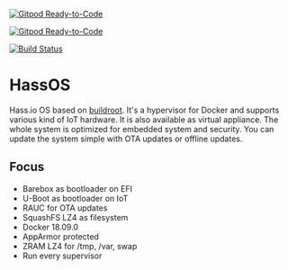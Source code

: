 [![Gitpod Ready-to-Code](https://img.shields.io/badge/Gitpod-Ready--to--Code-blue?logo=gitpod)](https://gitpod.io/#https://github.com/home-assistant/hassos) 

[![Gitpod Ready-to-Code](https://img.shields.io/badge/Gitpod-Ready--to--Code-blue?logo=gitpod)](https://gitpod.io/#https://github.com/home-assistant/hassos) 

[![Build Status](https://dev.azure.com/home-assistant/Hass.io/_apis/build/status/hassos?branchName=dev)](https://dev.azure.com/home-assistant/Hass.io/_build/latest?definitionId=13&branchName=dev)

# HassOS
Hass.io OS based on [buildroot](https://buildroot.org/). It's a hypervisor for Docker and supports various kind of IoT hardware. It is also available as virtual appliance. The whole system is optimized for embedded system and  security. You can update the system simple with OTA updates or offline updates.

## Focus

- Barebox as bootloader on EFI
- U-Boot as bootloader on IoT
- RAUC for OTA updates
- SquashFS LZ4 as filesystem
- Docker 18.09.0
- AppArmor protected
- ZRAM LZ4 for /tmp, /var, swap
- Run every supervisor
